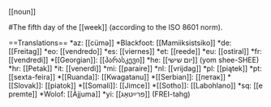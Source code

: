 [[noun]]

#The fifth day of the [[week]] (according to the ISO 8601 norm).

==Translations==
*az: [[cüm&#601;]]
*Blackfoot: [[Mamiiksistsiko]]
*de: [[Freitag]]
*eo: [[vendredo]]
*es: [[viernes]]
*et: [[reede]]
*eu: [[ostiral]]
*fr: [[vendredi]]
*[[Georgian]]: [[პარასკევი]]
*he: [[יום שישי]] (yom shee-SHEE)
*hr: [[Petak]]
*it: [[venerdì]]
*mi: [[paraire]]
*nl: [[vrijdag]]
*pl: [[piątek]]
*pt: [[sexta-feira]]
*[[Ruanda]]: [[Kwagatanu]]
*[[Serbian]]: [[петак]]
*[[Slovak]]: [[piatok]]
*[[Somali]]: [[Jimce]]
*[[Sotho]]: [[Labohlano]]
*sq: [[e premte]]
*Wolof: [[Àjjuma]]
*yi: [[פרײַטאָג]] (FREI-tahg)